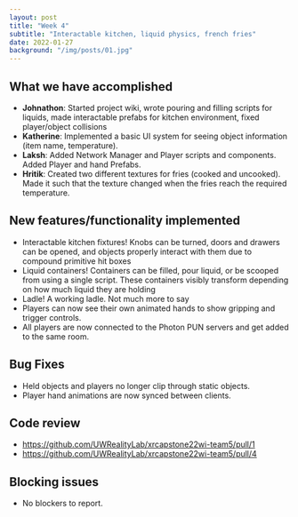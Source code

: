 ```yaml
---
layout: post
title: "Week 4"
subtitle: "Interactable kitchen, liquid physics, french fries"
date: 2022-01-27
background: "/img/posts/01.jpg"
---
```


<h2 class="section-heading">What we have accomplished</h2>

- <b>Johnathon</b>: Started project wiki, wrote pouring and filling scripts for
  liquids, made interactable prefabs for kitchen environment, fixed
  player/object collisions
- <b>Katherine</b>: Implemented a basic UI system for seeing object information
  (item name, temperature).
- <b>Laksh</b>: Added Network Manager and Player scripts and components. Added
  Player and hand Prefabs.
- <b>Hritik</b>: Created two different textures for fries (cooked and uncooked).
  Made it such that the texture changed when the fries reach the required
  temperature.

<h2 class="section-heading">New features/functionality implemented</h2>

- Interactable kitchen fixtures! Knobs can be turned, doors and drawers can be
  opened, and objects properly interact with them due to compound primitive hit
  boxes
- Liquid containers! Containers can be filled, pour liquid, or be scooped from
  using a single script. These containers visibly transform depending on how
  much liquid they are holding
- Ladle! A working ladle. Not much more to say
- Players can now see their own animated hands to show gripping and trigger
  controls.
- All players are now connected to the Photon PUN servers and get added to the
  same room.

<h2 class="section-heading">Bug Fixes</h2>

- Held objects and players no longer clip through static objects.
- Player hand animations are now synced between clients.

<h2 class="section-heading">Code review</h2>

- <https://github.com/UWRealityLab/xrcapstone22wi-team5/pull/1>
- <https://github.com/UWRealityLab/xrcapstone22wi-team5/pull/4>

<h2 class="section-heading">Blocking issues</h2>

- No blockers to report.
